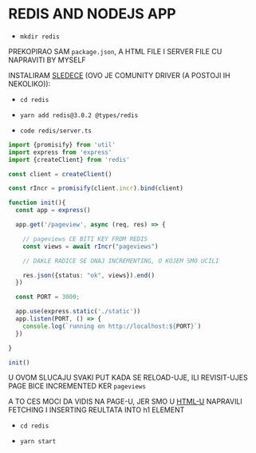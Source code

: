 # REDIS AND NODEJS APP

- `mkdir redis`

PREKOPIRAO SAM `package.json`, A HTML FILE I SERVER FILE CU NAPRAVITI BY MYSELF 

INSTALIRAM [SLEDECE](https://www.npmjs.com/package/redis) (OVO JE COMUNITY DRIVER (A POSTOJI IH NEKOLIKO)):

- `cd redis`

- `yarn add redis@3.0.2 @types/redis`

- `code redis/server.ts`

```ts
import {promisify} from 'util'
import express from 'express'
import {createClient} from 'redis'

const client = createClient()

const rIncr = promisify(client.incr).bind(client)

function init(){
  const app = express()

  app.get('/pageview', async (req, res) => {

    // pageviews CE BITI KEY FROM REDIS
    const views = await rIncr("pageviews")

    // DAKLE RADICE SE ONAJ INCREMENTING, O KOJEM SMO UCILI

    res.json({status: "ok", views}).end()
  })

  const PORT = 3000;

  app.use(express.static('./static'))
  app.listen(PORT, () => {
    console.log(`running on http://localhost:${PORT}`)
  })

}

init()
```

U OVOM SLUCAJU SVAKI PUT KADA SE RELOAD-UJE, ILI REVISIT-UJES PAGE BICE INCREMENTED KER `pageviews`

A TO CES MOCI DA VIDIS NA PAGE-U, JER SMO U [HTML-U](redis/static/index.html) NAPRAVILI FETCHING I INSERTING REULTATA INTO h1 ELEMENT

- `cd redis`

- `yarn start`


